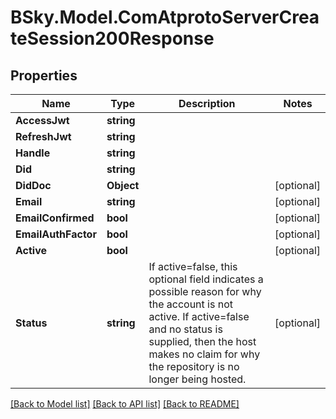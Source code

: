# BSky.Model.ComAtprotoServerCreateSession200Response

## Properties

Name | Type | Description | Notes
------------ | ------------- | ------------- | -------------
**AccessJwt** | **string** |  | 
**RefreshJwt** | **string** |  | 
**Handle** | **string** |  | 
**Did** | **string** |  | 
**DidDoc** | **Object** |  | [optional] 
**Email** | **string** |  | [optional] 
**EmailConfirmed** | **bool** |  | [optional] 
**EmailAuthFactor** | **bool** |  | [optional] 
**Active** | **bool** |  | [optional] 
**Status** | **string** | If active&#x3D;false, this optional field indicates a possible reason for why the account is not active. If active&#x3D;false and no status is supplied, then the host makes no claim for why the repository is no longer being hosted. | [optional] 

[[Back to Model list]](../README.md#documentation-for-models) [[Back to API list]](../README.md#documentation-for-api-endpoints) [[Back to README]](../README.md)

